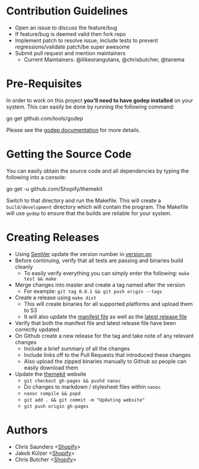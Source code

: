 # Contribution Guidelines

- Open an issue to discuss the feature/bug
- If feature/bug is deemed valid then fork repo
- Implement patch to resolve issue, include tests to prevent regressions/validate patch/be super awesome
- Submit pull request and mention maintainers
  - Current Maintainers: @ilikeorangutans, @chrisbutcher, @tanema

# Pre-Requisites

In order to work on this project **you'll need to have godep installed** on your system. This can easily
be done by running the following command:

  go get github.com/tools/godep

Please see the [godep documentation](https://github.com/tools/godep) for more details.

# Getting the Source Code

You can easily obtain the source code and all dependencies by typing the following into a console:

  go get -u github.com/Shopify/themekit

Switch to that directory and run the Makefile. This will create a `build/development` directory which will
contain the program. The Makefile will use `godep` to ensure that the builds are reliable for your system.

# Creating Releases

- Using [SemVer](http://semver.org/) update the version number in [version.go](version.go)
- Before continuing, verify that all tests are passing and binaries build cleanly
  - To easily verify everything you can simply enter the following: `make test && make`
- Merge changes into master and create a tag named after the version
  - For example: `git tag 0.0.1 && git push origin --tags`
- Create a release using `make dist`
  - This will create binaries for all supported platforms and upload them to S3
  - It will also update the [manifest file](https://shopify-themekit.s3.amazonaws.com/releases/all.json) as well as the [latest release file](https://shopify-themekit.s3.amazonaws.com/releases/latest.json)
- Verify that both the manifest file and latest release file have been correctly updated
- On Github create a new release for the tag and take note of any relevant changes
  - Include a brief summary of all the changes
  - Include links off to the Pull Requests that introduced these changes
  - Also upload the zipped binaries manually to Github so people can easily download them
- Update the [themekit](http://themekit.cat) website
  - `git checkout gh-pages && pushd nanoc`
  - Do changes to markdown / stylesheet files within `nanoc`
  - `nanoc compile && popd`
  - `git add . && git commit -m "Updating website"`
  - `git push origin gh-pages`

# Authors

- Chris Saunders <[Shopify](https://shopify.com)>
- Jakob Külzer <[Shopify](https://shopify.com)>
- Chris Butcher <[Shopify](https://shopify.com)>
